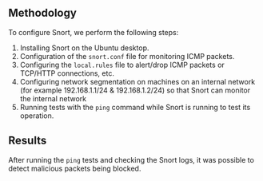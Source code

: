 ## Methodology
To configure Snort, we perform the following steps:
1. Installing Snort on the Ubuntu desktop.
2. Configuration of the `snort.conf` file for monitoring ICMP packets.
3. Configuring the `local.rules` file to alert/drop ICMP packets or TCP/HTTP connections, etc.
4. Configuring network segmentation on machines on an internal network (for example 192.168.1.1/24 & 192.168.1.2/24) so ​​that Snort can monitor the internal network
5. Running tests with the `ping` command while Snort is running to test its operation.

## Results
After running the `ping` tests and checking the Snort logs, it was possible to detect malicious packets being blocked.
